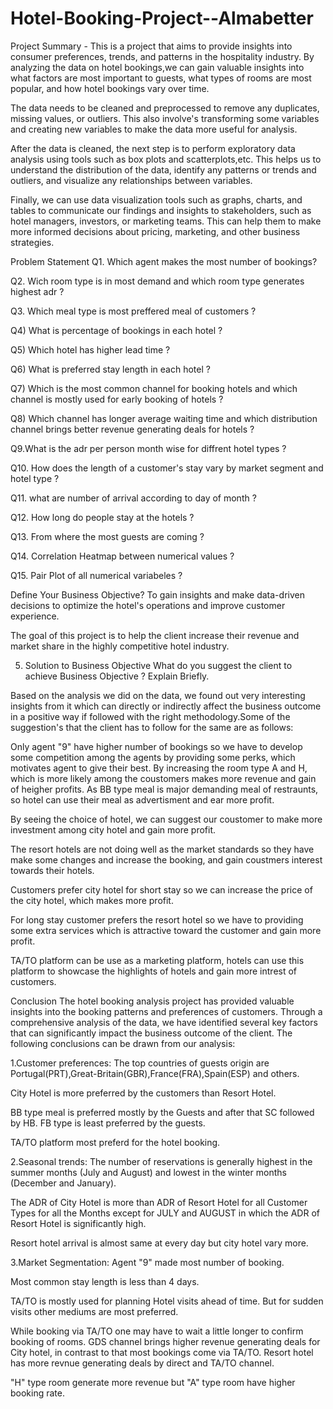 # Hotel-Booking-Project--Almabetter
Project Summary -
This is a project that aims to provide insights into consumer preferences, trends, and patterns in the hospitality industry. By analyzing the data on hotel bookings,we can gain valuable insights into what factors are most important to guests, what types of rooms are most popular, and how hotel bookings vary over time.

The data needs to be cleaned and preprocessed to remove any duplicates, missing values, or outliers. This also involve's transforming some variables and creating new variables to make the data more useful for analysis.

After the data is cleaned, the next step is to perform exploratory data analysis using tools such as box plots and scatterplots,etc. This helps us to understand the distribution of the data, identify any patterns or trends and outliers, and visualize any relationships between variables.

Finally, we can use data visualization tools such as graphs, charts, and tables to communicate our findings and insights to stakeholders, such as hotel managers, investors, or marketing teams. This can help them to make more informed decisions about pricing, marketing, and other business strategies.

Problem Statement
Q1. Which agent makes the most number of bookings?

Q2. Wich room type is in most demand and which room type generates highest adr ?

Q3. Which meal type is most preffered meal of customers ?

Q4) What is percentage of bookings in each hotel ?

Q5) Which hotel has higher lead time ?

Q6) What is preferred stay length in each hotel ?

Q7) Which is the most common channel for booking hotels and which channel is mostly used for early booking of hotels ?

Q8) Which channel has longer average waiting time and which distribution channel brings better revenue generating deals for hotels ?

Q9.What is the adr per person month wise for diffrent hotel types ?

Q10. How does the length of a customer's stay vary by market segment and hotel type ?

Q11. what are number of arrival according to day of month ?

Q12. How long do people stay at the hotels ?

Q13. From where the most guests are coming ?

Q14. Correlation Heatmap between numerical values ?

Q15. Pair Plot of all numerical variabeles ?

Define Your Business Objective?
To gain insights and make data-driven decisions to optimize the hotel's operations and improve customer experience.

The goal of this project is to help the client increase their revenue and market share in the highly competitive hotel industry.

5. Solution to Business Objective
What do you suggest the client to achieve Business Objective ?
Explain Briefly.

Based on the analysis we did on the data, we found out very interesting insights from it which can directly or indirectly affect the business outcome in a positive way if followed with the right methodology.Some of the suggestion's that the client has to follow for the same are as follows:

Only agent "9" have higher number of bookings so we have to develop some competition among the agents by providing some perks, which motivates agent to give their best.
By increasing the room type A and H, which is more likely among the coustomers makes more revenue and gain of heigher profits.
As BB type meal is major demanding meal of restraunts, so hotel can use their meal as advertisment and ear more profit.

By seeing the choice of hotel, we can suggest our coustomer to make more investment among city hotel and gain more profit.

The resort hotels are not doing well as the market standards so they have make some changes and increase the booking, and gain coustmers interest towards their hotels.

Customers prefer city hotel for short stay so we can increase the price of the city hotel, which makes more profit.

For long stay customer prefers the resort hotel so we have to providing some extra services which is attractive toward the customer and gain more profit.

TA/TO platform can be use as a marketing platform, hotels can use this platform to showcase the highlights of hotels and gain more intrest of customers.

Conclusion
The hotel booking analysis project has provided valuable insights into the booking patterns and preferences of customers. Through a comprehensive analysis of the data, we have identified several key factors that can significantly impact the business outcome of the client. The following conclusions can be drawn from our analysis:

1.Customer preferences: The top countries of guests origin are Portugal(PRT),Great-Britain(GBR),France(FRA),Spain(ESP) and others.

City Hotel is more preferred by the customers than Resort Hotel.

BB type meal is preferred mostly by the Guests and after that SC followed by HB. FB type is least preferred by the guests.

TA/TO platform most preferd for the hotel booking.

2.Seasonal trends: The number of reservations is generally highest in the summer months (July and August) and lowest in the winter months (December and January).

The ADR of City Hotel is more than ADR of Resort Hotel for all Customer Types for all the Months except for JULY and AUGUST in which the ADR of Resort Hotel is significantly high.

Resort hotel arrival is almost same at every day but city hotel vary more.

3.Market Segmentation: Agent "9" made most number of booking.

Most common stay length is less than 4 days.

TA/TO is mostly used for planning Hotel visits ahead of time. But for sudden visits other mediums are most preferred.

While booking via TA/TO one may have to wait a little longer to confirm booking of rooms. GDS channel brings higher revenue generating deals for City hotel, in contrast to that most bookings come via TA/TO. Resort hotel has more revnue generating deals by direct and TA/TO channel.

"H" type room generate more revenue but "A" type room have higher booking rate.
